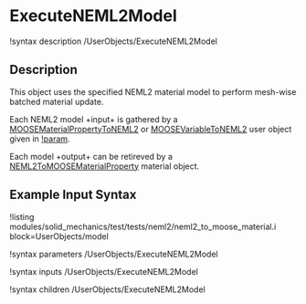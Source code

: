 # ExecuteNEML2Model

!syntax description /UserObjects/ExecuteNEML2Model

## Description

This object uses the specified NEML2 material model to perform mesh-wise batched
material update.

Each NEML2 model +input+ is gathered by a [MOOSEMaterialPropertyToNEML2](MOOSEMaterialPropertyToNEML2.md) or [MOOSEVariableToNEML2](MOOSEVariableToNEML2.md) user object given in [!param](/UserObjects/ExecuteNEML2Model/gather_uos).

Each model +output+ can be retireved by a [NEML2ToMOOSEMaterialProperty](NEML2ToMOOSEMaterialProperty.md) material object.

## Example Input Syntax

!listing modules/solid_mechanics/test/tests/neml2/neml2_to_moose_material.i block=UserObjects/model

!syntax parameters /UserObjects/ExecuteNEML2Model

!syntax inputs /UserObjects/ExecuteNEML2Model

!syntax children /UserObjects/ExecuteNEML2Model
